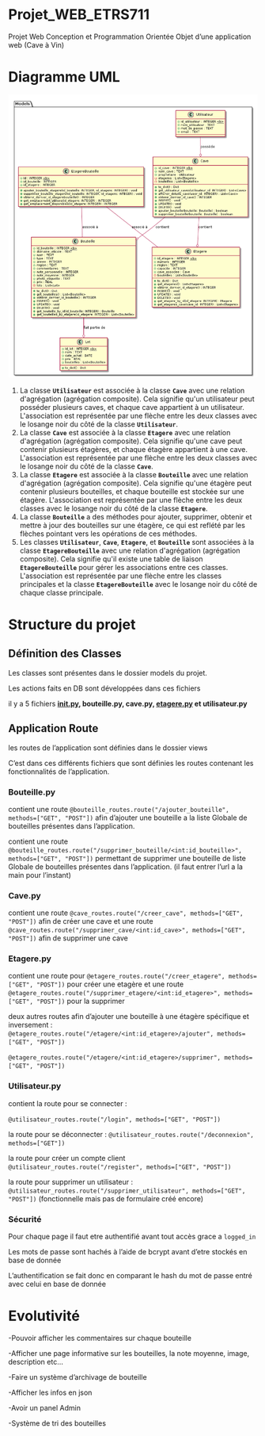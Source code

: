 # Projet_WEB_ETRS711

Projet Web Conception et Programmation Orientée Objet d’une application web (Cave à Vin)

# Diagramme UML

![UML.png](UML.png)

1. La classe **`Utilisateur`** est associée à la classe **`Cave`** avec une relation d'agrégation (agrégation composite). Cela signifie qu'un utilisateur peut posséder plusieurs caves, et chaque cave appartient à un utilisateur. L'association est représentée par une flèche entre les deux classes avec le losange noir du côté de la classe **`Utilisateur`**.
2. La classe **`Cave`** est associée à la classe **`Etagere`** avec une relation d'agrégation (agrégation composite). Cela signifie qu'une cave peut contenir plusieurs étagères, et chaque étagère appartient à une cave. L'association est représentée par une flèche entre les deux classes avec le losange noir du côté de la classe **`Cave`**.
3. La classe **`Etagere`** est associée à la classe **`Bouteille`** avec une relation d'agrégation (agrégation composite). Cela signifie qu'une étagère peut contenir plusieurs bouteilles, et chaque bouteille est stockée sur une étagère. L'association est représentée par une flèche entre les deux classes avec le losange noir du côté de la classe **`Etagere`**.
4. La classe **`Bouteille`** a des méthodes pour ajouter, supprimer, obtenir et mettre à jour des bouteilles sur une étagère, ce qui est reflété par les flèches pointant vers les opérations de ces méthodes.
5. Les classes **`Utilisateur`**, **`Cave`**, **`Etagere`**, et **`Bouteille`** sont associées à la classe **`EtagereBouteille`** avec une relation d'agrégation (agrégation composite). Cela signifie qu'il existe une table de liaison **`EtagereBouteille`** pour gérer les associations entre ces classes. L'association est représentée par une flèche entre les classes principales et la classe **`EtagereBouteille`** avec le losange noir du côté de chaque classe principale.

# Structure du projet

## Définition des Classes

Les classes sont présentes dans le dossier models du projet.

Les actions faits en DB sont développées dans ces fichiers

il y a 5 fichiers **[init.py](http://init.py), bouteille.py, cave.py, [etagere.py](http://etagere.py) et utilisateur.py**

## Application Route

les routes de l’application sont définies dans le dossier views

C’est dans ces différents fichiers que sont définies les routes contenant les fonctionnalités de l’application.

### Bouteille.py

contient une route `@bouteille_routes.route("/ajouter_bouteille", methods=["GET", "POST"])` afin d’ajouter une bouteille a la liste Globale de bouteilles présentes dans l’application.

contient une route `@bouteille_routes.route("/supprimer_bouteille/<int:id_bouteille>", methods=["GET", "POST"])` permettant de supprimer une bouteille de liste Globale de bouteilles présentes dans l’application. (il faut entrer l’url a la main pour l’instant)

### Cave.py

contient une route `@cave_routes.route("/creer_cave", methods=["GET", "POST"])` afin de créer une cave et une route `@cave_routes.route("/supprimer_cave/<int:id_cave>", methods=["GET", "POST"])` afin de supprimer une cave 

### Etagere.py

contient une route pour `@etagere_routes.route("/creer_etagere", methods=["GET", "POST"])` pour créer une etagère et une route `@etagere_routes.route("/supprimer_etagere/<int:id_etagere>", methods=["GET", "POST"])` pour la supprimer

deux autres routes afin d’ajouter une bouteille à une étagère spécifique et inversement :
`@etagere_routes.route("/etagere/<int:id_etagere>/ajouter", methods=["GET", "POST"])`

`@etagere_routes.route("/etagere/<int:id_etagere>/supprimer", methods=["GET", "POST"])`

### Utilisateur.py

contient la route pour se connecter :

`@utilisateur_routes.route("/login", methods=["GET", "POST"])`

la route pour se déconnecter : `@utilisateur_routes.route("/deconnexion", methods=["GET"])`

la route pour créer un compte client `@utilisateur_routes.route("/register", methods=["GET", "POST"])`

la route pour supprimer un utilisateur : `@utilisateur_routes.route("/supprimer_utilisateur", methods=["GET", "POST"])` (fonctionnelle mais pas de formulaire créé encore)

### Sécurité

Pour chaque page il faut etre authentifié avant tout accès grace a `logged_in`

Les mots de passe sont hachés à l’aide de bcrypt avant d’etre stockés en base de donnée

 L’authentification se fait donc en comparant le hash du mot de passe entré avec celui en base de donnée 

# Evolutivité

-Pouvoir afficher les commentaires sur chaque bouteille

-Afficher une page informative sur les bouteilles, la note moyenne, image, description etc…

-Faire un système d’archivage de bouteille

-Afficher les infos en json

-Avoir un panel Admin

-Système de tri des bouteilles